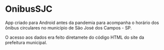 # OnibusSJC

App criado para Android antes da pandemia para acompanha o horário dos ônibus circulares no município de São José dos Campos - SP.

O acesso aos dados era feito diretamete do código HTML do site da prefeitura municipal.
